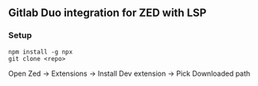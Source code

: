 ## Gitlab Duo integration for ZED with LSP

### Setup

```
npm install -g npx
git clone <repo>
```

Open Zed -> Extensions -> Install Dev extension -> Pick Downloaded path
